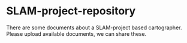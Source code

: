 # SLAM-project-repository
There are some documents about a SLAM-project based cartographer.
Please upload available documents, we can share these.
